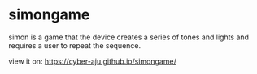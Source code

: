 # simongame
simon is a game that the device creates a series of tones and lights and requires a user to repeat the sequence.

view it on:
https://cyber-aju.github.io/simongame/
